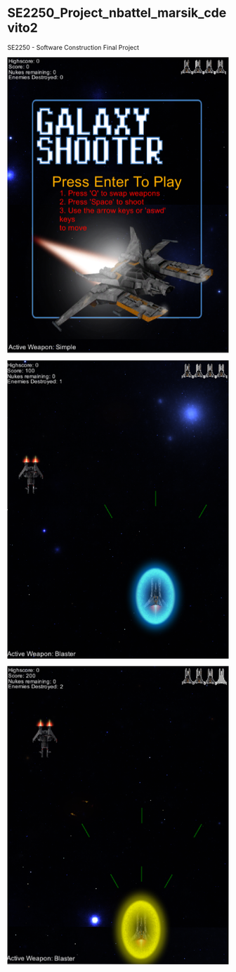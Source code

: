 # SE2250_Project_nbattel_marsik_cdevito2
SE2250 - Software Construction Final Project

![alt text](Screenshots/TitleScreen.png "Title Screen display")

![alt text](Screenshots/Screenshot1.png "Displaying the player and an enemy!")

![alt text](Screenshots/Screenshot2.png "Displaying gameplay!")
